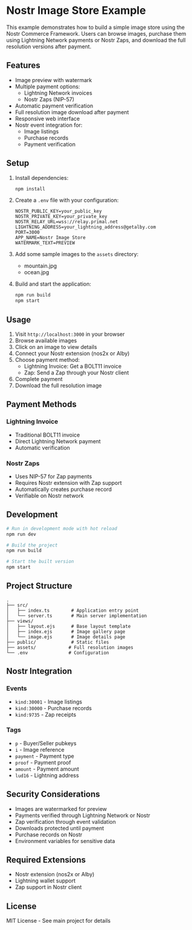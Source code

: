 # Nostr Image Store Example

This example demonstrates how to build a simple image store using the Nostr Commerce Framework. Users can browse images, purchase them using Lightning Network payments or Nostr Zaps, and download the full resolution versions after payment.

## Features

- Image preview with watermark
- Multiple payment options:
  - Lightning Network invoices
  - Nostr Zaps (NIP-57)
- Automatic payment verification
- Full resolution image download after payment
- Responsive web interface
- Nostr event integration for:
  - Image listings
  - Purchase records
  - Payment verification

## Setup

1. Install dependencies:
   ```bash
   npm install
   ```

2. Create a `.env` file with your configuration:
   ```env
   NOSTR_PUBLIC_KEY=your_public_key
   NOSTR_PRIVATE_KEY=your_private_key
   NOSTR_RELAY_URL=wss://relay.primal.net
   LIGHTNING_ADDRESS=your_lightning_address@getalby.com
   PORT=3000
   APP_NAME=Nostr Image Store
   WATERMARK_TEXT=PREVIEW
   ```

3. Add some sample images to the `assets` directory:
   - mountain.jpg
   - ocean.jpg

4. Build and start the application:
   ```bash
   npm run build
   npm start
   ```

## Usage

1. Visit `http://localhost:3000` in your browser
2. Browse available images
3. Click on an image to view details
4. Connect your Nostr extension (nos2x or Alby)
5. Choose payment method:
   - Lightning Invoice: Get a BOLT11 invoice
   - Zap: Send a Zap through your Nostr client
6. Complete payment
7. Download the full resolution image

## Payment Methods

### Lightning Invoice
- Traditional BOLT11 invoice
- Direct Lightning Network payment
- Automatic verification

### Nostr Zaps
- Uses NIP-57 for Zap payments
- Requires Nostr extension with Zap support
- Automatically creates purchase record
- Verifiable on Nostr network

## Development

```bash
# Run in development mode with hot reload
npm run dev

# Build the project
npm run build

# Start the built version
npm start
```

## Project Structure

```
.
├── src/
│   ├── index.ts        # Application entry point
│   └── server.ts       # Main server implementation
├── views/
│   ├── layout.ejs      # Base layout template
│   ├── index.ejs       # Image gallery page
│   └── image.ejs       # Image details page
├── public/             # Static files
├── assets/            # Full resolution images
└── .env               # Configuration
```

## Nostr Integration

### Events
- `kind:30001` - Image listings
- `kind:30000` - Purchase records
- `kind:9735` - Zap receipts

### Tags
- `p` - Buyer/Seller pubkeys
- `i` - Image reference
- `payment` - Payment type
- `proof` - Payment proof
- `amount` - Payment amount
- `lud16` - Lightning address

## Security Considerations

- Images are watermarked for preview
- Payments verified through Lightning Network or Nostr
- Zap verification through event validation
- Downloads protected until payment
- Purchase records on Nostr
- Environment variables for sensitive data

## Required Extensions

- Nostr extension (nos2x or Alby)
- Lightning wallet support
- Zap support in Nostr client

## License

MIT License - See main project for details